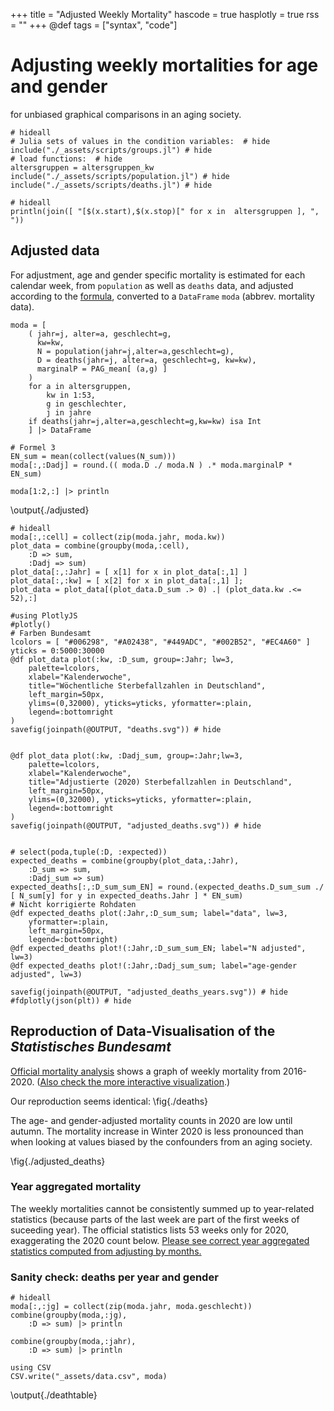 +++
title = "Adjusted Weekly Mortality"
hascode = true
hasplotly = true
rss = ""
+++
@def tags = ["syntax", "code"]

# Adjusting weekly mortalities for age and gender 
for unbiased graphical comparisons in an aging society.

```julia:./deathdf
# hideall
# Julia sets of values in the condition variables:  # hide
include("./_assets/scripts/groups.jl") # hide
# load functions:  # hide
altersgruppen = altersgruppen_kw
include("./_assets/scripts/population.jl") # hide
include("./_assets/scripts/deaths.jl") # hide
```

```julia:./agegroups
# hideall
println(join([ "[$(x.start),$(x.stop)[" for x in  altersgruppen ], ", "))
```


## Adjusted data
For adjustment, age and gender specific mortality is estimated for each calendar week, 
from  `population` as well as `deaths` data,
and adjusted according to the [formula](/#probabilities_and_adjusted_expectations),
converted to a `DataFrame` `moda` (abbrev. mortality data).
```julia:./adjusted
moda = [
    ( jahr=j, alter=a, geschlecht=g,
      kw=kw,
      N = population(jahr=j,alter=a,geschlecht=g),
      D = deaths(jahr=j, alter=a, geschlecht=g, kw=kw),
      marginalP = PAG_mean[ (a,g) ]
	)
    for a in altersgruppen, 
        kw in 1:53, 
        g in geschlechter,
        j in jahre
    if deaths(jahr=j,alter=a,geschlecht=g,kw=kw) isa Int
	] |> DataFrame

# Formel 3
EN_sum = mean(collect(values(N_sum)))
moda[:,:Dadj] = round.(( moda.D ./ moda.N ) .* moda.marginalP * EN_sum)

moda[1:2,:] |> println
```


\output{./adjusted}


```julia:./plotdata
# hideall
moda[:,:cell] = collect(zip(moda.jahr, moda.kw))
plot_data = combine(groupby(moda,:cell),
    :D => sum,
    :Dadj => sum)
plot_data[:,:Jahr] = [ x[1] for x in plot_data[:,1] ]
plot_data[:,:kw] = [ x[2] for x in plot_data[:,1] ];
plot_data = plot_data[(plot_data.D_sum .> 0) .| (plot_data.kw .<= 52),:]

#using PlotlyJS
#plotly()
# Farben Bundesamt
lcolors = [ "#006298", "#A02438", "#449ADC", "#002B52", "#EC4A60" ]
yticks = 0:5000:30000
@df plot_data plot(:kw, :D_sum, group=:Jahr; lw=3, 
    palette=lcolors, 
    xlabel="Kalenderwoche",
    title="Wöchentliche Sterbefallzahlen in Deutschland",
	left_margin=50px,
    ylims=(0,32000), yticks=yticks, yformatter=:plain,
    legend=:bottomright
)
savefig(joinpath(@OUTPUT, "deaths.svg")) # hide


@df plot_data plot(:kw, :Dadj_sum, group=:Jahr;lw=3,
    palette=lcolors, 
    xlabel="Kalenderwoche",
    title="Adjustierte (2020) Sterbefallzahlen in Deutschland",
	left_margin=50px,
    ylims=(0,32000), yticks=yticks, yformatter=:plain,
    legend=:bottomright
)
savefig(joinpath(@OUTPUT, "adjusted_deaths.svg")) # hide


# select(poda,tuple(:D, :expected))
expected_deaths = combine(groupby(plot_data,:Jahr), 
    :D_sum => sum, 
    :Dadj_sum => sum)
expected_deaths[:,:D_sum_sum_EN] = round.(expected_deaths.D_sum_sum ./ [ N_sum[y] for y in expected_deaths.Jahr ] * EN_sum)
# Nicht korrigierte Rohdaten
@df expected_deaths plot(:Jahr,:D_sum_sum; label="data", lw=3,
	yformatter=:plain,
	left_margin=50px,
    legend=:bottomright)
@df expected_deaths plot!(:Jahr,:D_sum_sum_EN; label="N adjusted", lw=3)
@df expected_deaths plot!(:Jahr,:Dadj_sum_sum; label="age-gender adjusted", lw=3)

savefig(joinpath(@OUTPUT, "adjusted_deaths_years.svg")) # hide
#fdplotly(json(plt)) # hide
```


## Reproduction of Data-Visualisation of the *Statistisches Bundesamt*
[Official mortality analysis](https://www.destatis.de/DE/Themen/Querschnitt/Corona/_Grafik/_Interaktiv/woechentliche-sterbefallzahlen-jahre.html?nn=209016) shows a graph of weekly mortality from 2016-2020.
([Also check the more interactive visualization](https://www.destatis.de/DE/Themen/Gesellschaft-Umwelt/Bevoelkerung/Sterbefaelle-Lebenserwartung/sterbefallzahlen.html).)

Our reproduction seems identical:
\fig{./deaths}

The age- and gender-adjusted mortality counts in 2020 are low until autumn.
The mortality increase in Winter 2020 is less pronounced than when looking at values 
biased by the confounders from an aging society.

\fig{./adjusted_deaths}


### Year aggregated mortality
The weekly mortalities cannot be consistently summed up to year-related statistics (because parts of the last week are part of the first weeks of suceeding year). 
The official statistics lists 53 weeks only for 2020, exaggerating the 2020 count below.
[Please see correct year aggregated statistics computed from adjusting by months.](/averageeffects_months/#year_aggregated_mortality)



### Sanity check: deaths per year and gender

```julia:./deathtable
# hideall
moda[:,:jg] = collect(zip(moda.jahr, moda.geschlecht))
combine(groupby(moda,:jg),
    :D => sum) |> println

combine(groupby(moda,:jahr),
    :D => sum) |> println

using CSV
CSV.write("_assets/data.csv", moda)
```


\output{./deathtable}

